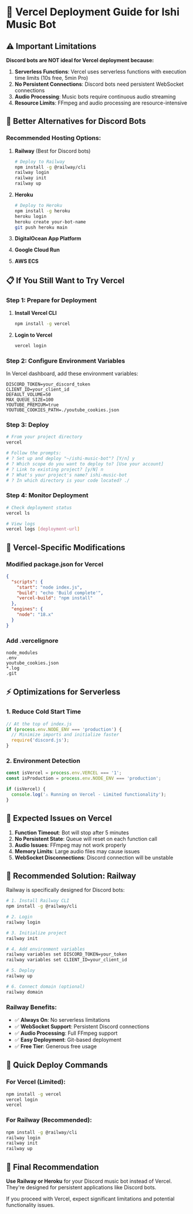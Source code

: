 # 🚀 Vercel Deployment Guide for Ishi Music Bot

## ⚠️ **Important Limitations**

**Discord bots are NOT ideal for Vercel deployment because:**

1. **Serverless Functions**: Vercel uses serverless functions with execution time limits (10s free, 5min Pro)
2. **No Persistent Connections**: Discord bots need persistent WebSocket connections
3. **Audio Processing**: Music bots require continuous audio streaming
4. **Resource Limits**: FFmpeg and audio processing are resource-intensive

## 🎯 **Better Alternatives for Discord Bots**

### **Recommended Hosting Options:**

1. **Railway** (Best for Discord bots)
   ```bash
   # Deploy to Railway
   npm install -g @railway/cli
   railway login
   railway init
   railway up
   ```

2. **Heroku** 
   ```bash
   # Deploy to Heroku
   npm install -g heroku
   heroku login
   heroku create your-bot-name
   git push heroku main
   ```

3. **DigitalOcean App Platform**
4. **Google Cloud Run**
5. **AWS ECS**

## 📋 **If You Still Want to Try Vercel**

### **Step 1: Prepare for Deployment**

1. **Install Vercel CLI**
   ```bash
   npm install -g vercel
   ```

2. **Login to Vercel**
   ```bash
   vercel login
   ```

### **Step 2: Configure Environment Variables**

In Vercel dashboard, add these environment variables:
```env
DISCORD_TOKEN=your_discord_token
CLIENT_ID=your_client_id
DEFAULT_VOLUME=50
MAX_QUEUE_SIZE=100
YOUTUBE_PREMIUM=true
YOUTUBE_COOKIES_PATH=./youtube_cookies.json
```

### **Step 3: Deploy**

```bash
# From your project directory
vercel

# Follow the prompts:
# ? Set up and deploy "~/ishi-music-bot"? [Y/n] y
# ? Which scope do you want to deploy to? [Use your account]
# ? Link to existing project? [y/N] n
# ? What's your project's name? ishi-music-bot
# ? In which directory is your code located? ./
```

### **Step 4: Monitor Deployment**

```bash
# Check deployment status
vercel ls

# View logs
vercel logs [deployment-url]
```

## 🔧 **Vercel-Specific Modifications**

### **Modified package.json for Vercel**
```json
{
  "scripts": {
    "start": "node index.js",
    "build": "echo 'Build complete'",
    "vercel-build": "npm install"
  },
  "engines": {
    "node": "18.x"
  }
}
```

### **Add .vercelignore**
```
node_modules
.env
youtube_cookies.json
*.log
.git
```

## ⚡ **Optimizations for Serverless**

### **1. Reduce Cold Start Time**
```javascript
// At the top of index.js
if (process.env.NODE_ENV === 'production') {
  // Minimize imports and initialize faster
  require('discord.js');
}
```

### **2. Environment Detection**
```javascript
const isVercel = process.env.VERCEL === '1';
const isProduction = process.env.NODE_ENV === 'production';

if (isVercel) {
  console.log('⚠️ Running on Vercel - Limited functionality');
}
```

## 🚨 **Expected Issues on Vercel**

1. **Function Timeout**: Bot will stop after 5 minutes
2. **No Persistent State**: Queue will reset on each function call
3. **Audio Issues**: FFmpeg may not work properly
4. **Memory Limits**: Large audio files may cause issues
5. **WebSocket Disconnections**: Discord connection will be unstable

## 🎯 **Recommended Solution: Railway**

Railway is specifically designed for Discord bots:

```bash
# 1. Install Railway CLI
npm install -g @railway/cli

# 2. Login
railway login

# 3. Initialize project
railway init

# 4. Add environment variables
railway variables set DISCORD_TOKEN=your_token
railway variables set CLIENT_ID=your_client_id

# 5. Deploy
railway up

# 6. Connect domain (optional)
railway domain
```

### **Railway Benefits:**
- ✅ **Always On**: No serverless limitations
- ✅ **WebSocket Support**: Persistent Discord connections
- ✅ **Audio Processing**: Full FFmpeg support
- ✅ **Easy Deployment**: Git-based deployment
- ✅ **Free Tier**: Generous free usage

## 📝 **Quick Deploy Commands**

### **For Vercel (Limited):**
```bash
npm install -g vercel
vercel login
vercel
```

### **For Railway (Recommended):**
```bash
npm install -g @railway/cli
railway login
railway init
railway up
```

## 🎵 **Final Recommendation**

**Use Railway or Heroku** for your Discord music bot instead of Vercel. They're designed for persistent applications like Discord bots.

If you proceed with Vercel, expect significant limitations and potential functionality issues.
